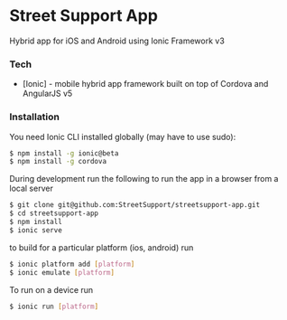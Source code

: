 # Street Support App

Hybrid app for iOS and Android using Ionic Framework v3

### Tech

* [Ionic] - mobile hybrid app framework built on top of Cordova and AngularJS v5

### Installation

You need Ionic CLI installed globally (may have to use sudo):

```sh
$ npm install -g ionic@beta
$ npm install -g cordova
```
During development run the following to run the app in a browser from a local server

```sh
$ git clone git@github.com:StreetSupport/streetsupport-app.git
$ cd streetsupport-app
$ npm install
$ ionic serve
```
to build for a particular platform (ios, android) run

```sh
$ ionic platform add [platform]
$ ionic emulate [platform]
```

To run on  a device run

```sh
$ ionic run [platform]
```
